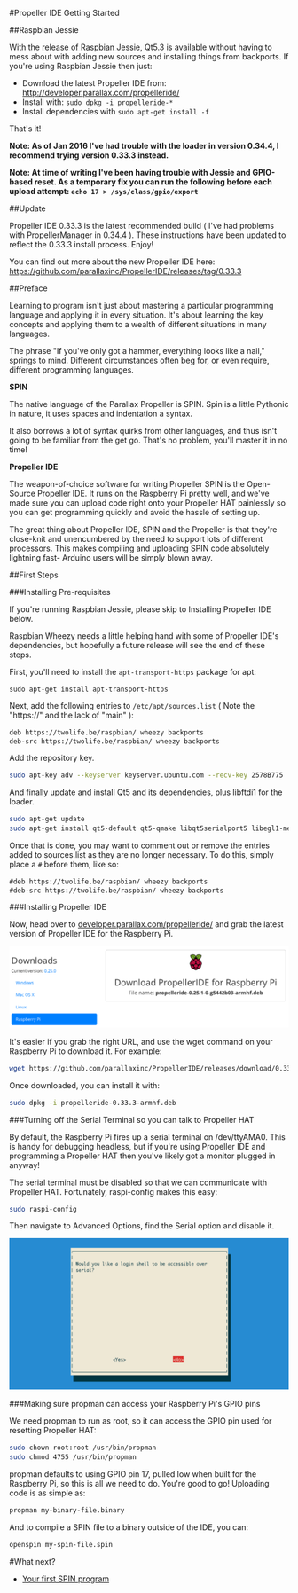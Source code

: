 <!--
---
title: Getting started with Propeller IDE
handle: propeller-ide-getting-started
type: tutorial
summary: Learn how to install Propeller IDE, the development environment for Propeller HAT
author: Phil Howard
products: [propeller-hat]
tags: [Propeller HAT, Raspberry Pi, Microcontroller]
images: [images/tba.png]
difficulty: Intermediate
-->
#Propeller IDE Getting Started

##Raspbian Jessie

With the [release of Raspbian Jessie](https://www.raspberrypi.org/downloads/raspbian/), Qt5.3 is available without having to mess about with adding new sources and installing things from backports. If you're using Raspbian Jessie then just:

* Download the latest Propeller IDE from: http://developer.parallax.com/propelleride/
* Install with: `sudo dpkg -i propelleride-*`
* Install dependencies with `sudo apt-get install -f`

That's it!

**Note: As of Jan 2016 I've had trouble with the loader in version 0.34.4, I recommend trying version 0.33.3 instead.**

**Note: At time of writing I've been having trouble with Jessie and GPIO-based reset. As a temporary fix you can run the following before each upload attempt: `echo 17 > /sys/class/gpio/export`**

##Update

Propeller IDE 0.33.3 is the latest recommended build ( I've had problems with PropellerManager in 0.34.4 ). These instructions have been updated to reflect the 0.33.3 install process. Enjoy!

You can find out more about the new Propeller IDE here: https://github.com/parallaxinc/PropellerIDE/releases/tag/0.33.3

##Preface

Learning to program isn't just about mastering a particular programming language
and applying it in every situation. It's about learning the key concepts
and applying them to a wealth of different situations in many languages.

The phrase "If you've only got a hammer, everything looks like a nail," springs to mind.
Different circumstances often beg for, or even require, different programming languages.

**SPIN**

The native language of the Parallax Propeller is SPIN. Spin is a little Pythonic in nature, 
it uses spaces and indentation a syntax.

It also borrows a lot of syntax quirks from other languages, and thus isn't going to be
familiar from the get go. That's no problem, you'll master it in no time!

**Propeller IDE**

The weapon-of-choice software for writing Propeller SPIN is the Open-Source Propeller IDE.
It runs on the Raspberry Pi pretty well, and we've made sure you can upload code right onto
your Propeller HAT painlessly so you can get programming quickly and avoid the hassle of setting up.

The great thing about Propeller IDE, SPIN and the Propeller is that they're close-knit and
unencumbered by the need to support lots of different processors. This makes compiling and uploading
SPIN code absolutely lightning fast- Arduino users will be simply blown away.

##First Steps

###Installing Pre-requisites

If you're running Raspbian Jessie, please skip to Installing Propeller IDE below.

Raspbian Wheezy needs a little helping hand with some of Propeller IDE's dependencies, but hopefully a future
release will see the end of these steps.

First, you'll need to install the `apt-transport-https` package for apt:

```
sudo apt-get install apt-transport-https
```

Next, add the following entries to `/etc/apt/sources.list` ( Note the "https://" and the lack of "main" ):

```
deb https://twolife.be/raspbian/ wheezy backports
deb-src https://twolife.be/raspbian/ wheezy backports
```

Add the repository key.

```bash
sudo apt-key adv --keyserver keyserver.ubuntu.com --recv-key 2578B775
```

And finally update and install Qt5 and its dependencies, plus libftdi1 for the loader.

```bash
sudo apt-get update
sudo apt-get install qt5-default qt5-qmake libqt5serialport5 libegl1-mesa libgles2-mesa libftdi1
```

Once that is done, you may want to comment out or remove the entries added to sources.list as they are no longer necessary. To do this, simply place a `#` before them, like so:

```
#deb https://twolife.be/raspbian/ wheezy backports
#deb-src https://twolife.be/raspbian/ wheezy backports
```

###Installing Propeller IDE

Now, head over to [developer.parallax.com/propelleride/](http://developer.parallax.com/propelleride/) and grab the latest 
version of Propeller IDE for the Raspberry Pi.

![Propeller IDE download](images/propeller-ide-download.png)

It's easier if you grab the right URL, and use the wget command on your 
Raspberry Pi to download it. For example:

```bash
wget https://github.com/parallaxinc/PropellerIDE/releases/download/0.33.3/propelleride-0.33.3-armhf.deb
```

Once downloaded, you can install it with:

```bash
sudo dpkg -i propelleride-0.33.3-armhf.deb
```

###Turning off the Serial Terminal so you can talk to Propeller HAT

By default, the Raspberry Pi fires up a serial terminal on /dev/ttyAMA0. This is handy for debugging headless, but if you're using Propeller IDE and programming a Propeller HAT then you've likely got a monitor plugged in anyway!

The serial terminal must be disabled so that we can communicate with Propeller HAT. Fortunately, raspi-config makes this easy:

```bash
sudo raspi-config
```

Then navigate to Advanced Options, find the Serial option and disable it.

![Raspberry Pi, disable Serial Terminal](images/propeller-ide-serial-terminal.png)

###Making sure propman can access your Raspberry Pi's GPIO pins

We need propman to run as root, so it can access the GPIO pin used for resetting Propeller HAT:

```bash
sudo chown root:root /usr/bin/propman
sudo chmod 4755 /usr/bin/propman
```

propman defaults to using GPIO pin 17, pulled low when built for the Raspberry Pi, so this is all we need to do. You're good to go! Uploading code is as simple as:

```bash
propman my-binary-file.binary
```

And to compile a SPIN file to a binary outside of the IDE, you can:

```bash
openspin my-spin-file.spin
```

#What next?

* [Your first SPIN program](/documentation/Your-first-SPIN-program.md)
